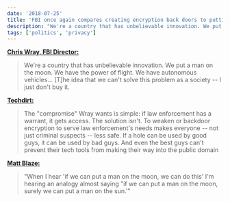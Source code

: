 ```yaml
---
date: '2018-07-25'
title: 'FBI once again compares creating encryption back doors to putting a man on the moon'
description: "We're a country that has unbelievable innovation. We put a man on the moon. We have the power of flight. We have autonomous vehicles… [T]he idea that we can't solve this problem as a society -- I just don't buy it."
tags: ['politics', 'privacy']
---
```


**[Chris Wray, FBI Director:](https://www.techdirt.com/2018/07/25/fbi-boss-chris-wray-we-put-man-moon-so-why-not-encryption-backdoors/)**

> We're a country that has unbelievable innovation. We put a man on the moon. We have the power of flight. We have autonomous vehicles… [T]he idea that we can't solve this problem as a society -- I just don't buy it.<!-- excerpt -->

**[Techdirt:](https://www.techdirt.com/2018/07/25/fbi-boss-chris-wray-we-put-man-moon-so-why-not-encryption-backdoors/)**

> The "compromise" Wray wants is simple: if law enforcement has a warrant, it gets access. The solution isn't. To weaken or backdoor encryption to serve law enforcement's needs makes everyone -- not just criminal suspects -- less safe. If a hole can be used by good guys, it can be used by bad guys. And even the best guys can't prevent their tech tools from making their way into the public domain

**[Matt Blaze:](https://www.techdirt.com/2018/07/25/fbi-boss-chris-wray-we-put-man-moon-so-why-not-encryption-backdoors/)**

> "When I hear 'if we can put a man on the moon, we can do this' I'm hearing an analogy almost saying "if we can put a man on the moon, surely we can put a man on the sun.'"
